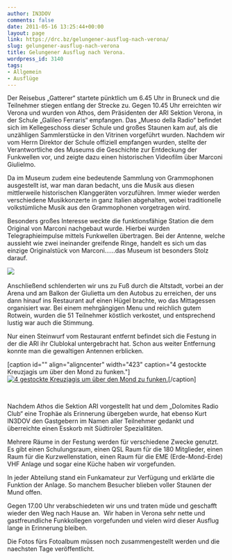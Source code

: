 ```yaml
---
author: IN3DOV
comments: false
date: 2011-05-16 13:25:44+00:00
layout: page
link: https://drc.bz/gelungener-ausflug-nach-verona/
slug: gelungener-ausflug-nach-verona
title: Gelungener Ausflug nach Verona.
wordpress_id: 3140
tags:
- Allgemein
- Ausflüge
---
```


Der Reisebus „Gatterer“ startete pünktlich um 6.45 Uhr in Bruneck und die Teilnehmer stiegen entlang der Strecke zu. Gegen 10.45 Uhr erreichten wir Verona und wurden von Athos, dem Präsidenten der ARI Sektion Verona, in der Schule „Galileo Ferraris“ empfangen. Das „Mueso della Radio“ befindet sich im Kellegeschoss dieser Schule und großes Staunen kam auf, als die unzähligen Sammlerstücke in den Vitrinen vorgeführt wurden. Nachdem wir vom Herrn Direktor der Schule offiziell empfangen wurden, stellte der Verantwortliche des Museums die Geschichte zur Entdeckung der Funkwellen vor, und zeigte dazu einen historischen Videofilm über Marconi Giulielmo.




Da im Museum zudem eine bedeutende Sammlung von Grammophonen ausgestellt ist, war man daran bedacht, uns die Musik aus diesen mittlerweile historischen Klanggeräten vorzuführen. Immer wieder werden verschiedene Musikkonzerte in ganz Italien abgehalten, wobei traditionelle volkstümliche Musik aus den Grammophonen vorgetragen wird. 



Besonders großes Interesse weckte die funktionsfähige Station die dem Original von Marconi nachgebaut wurde. Hierbei wurden Telegraphieimpulse mittels Funkwellen übertragen. Bei der Antenne, welche aussieht wie zwei ineinander greifende Ringe, handelt es sich um das einzige Originalstück von Marconi……das Museum ist besonders Stolz darauf. 



[![](https://drc.bz/wp-content/uploads/2011/05/DSC01183.jpg)](https://drc.bz/wp-content/uploads/2011/05/DSC01183.jpg) 



Anschließend schlenderten wir uns zu Fuß durch die Altstadt, vorbei an der Arena und am Balkon der Giulietta um den Autobus zu erreichen, der uns dann hinauf ins Restaurant auf einen Hügel brachte, wo das Mittagessen organisiert war. Bei einem mehrgängigen Menu und reichlich gutem Rotwein, wurden die 51 Teilnehmer köstlich verkostet, und entsprechend lustig war auch die Stimmung. 



Nur einen Steinwurf vom Restaurant entfernt befindet sich die Festung in der die ARI ihr Clublokal untergebracht hat. Schon aus weiter Entfernung konnte man die gewaltigen Antennen erblicken. 





[caption id="" align="aligncenter" width="423" caption="4 gestockte Kreuzjagis um über den Mond zu funken."][![4 gestockte Kreuzjagis um über den Mond zu funken.](https://drc.bz/wp-content/uploads/2011/05/gestockte-antenne.jpg)](https://drc.bz/wp-content/uploads/2011/05/gestockte-antenne.jpg)[/caption]

 



Nachdem Athos die Sektion ARI vorgestellt hat und dem „Dolomites Radio Club“ eine Trophäe als Erinnerung übergeben wurde, hat ebenso Kurt IN3DOV den Gastgebern im Namen aller Teilnehmer gedankt und überreichte einen Esskorb mit Südtiroler Spezialitäten. 



Mehrere Räume in der Festung werden für verschiedene Zwecke genutzt. Es gibt einen Schulungsraum, einen QSL Raum für die 180 Mitglieder, einen Raum für die Kurzwellenstation, einen Raum für die EME (Erde-Mond-Erde) VHF Anlage und sogar eine Küche haben wir vorgefunden. 



In jeder Abteilung stand ein Funkamateur zur Verfügung und erklärte die Funktion der Anlage. So manchem Besucher blieben voller Staunen der Mund offen. 



Gegen 17.00 Uhr verabschiedeten wir uns und traten müde und geschafft wieder den Weg nach Hause an.  Wir haben in Verona sehr nette und gastfreundliche Funkkollegen vorgefunden und vielen wird dieser Ausflug lange in Erinnerung bleiben. 



Die Fotos fürs Fotoalbum müssen noch zusammengestellt werden und die naechsten Tage veröffentlicht.
